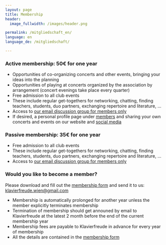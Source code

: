 ```yaml
---
layout: page
title: Membership
header:
  image_fullwidth: /images/header.png

permalink: /mitgliedschaft_en/
language: en
language_de: /mitgliedschaft/

---
```


### Active membership: 50€ for one year

* Opportunities of co-organizing concerts and other events, bringing your ideas into the planning
* Opportunities of playing at concerts organized by the association by arrangement (concert evenings take place every quarter)
* Free admission to all club events
* These include regular get-togethers for networking, chatting, finding teachers, students, duo partners, exchanging repertoire and literature, ...
* Access to [our email discussion group for members only](/mailinglist_en/)
* If desired, a personal profile page under <a href="/members/">members</a> and sharing your own concerts and events on our website and <a href="/kontakt/">social media</a>

### Passive membership: 35€ for one year

* Free admission to all club events
* These include regular get-togethers for networking, chatting, finding teachers, students, duo partners, exchanging repertoire and literature, ...
* Access to [our email discussion group for members only](/mailinglist_en/)


### Would you like to become a member?


Please download and fill out the <a href="/verein-klavierfreude-beitrittsformular_en.pdf">membership form</a> 
and send it to us: <a href="mailto:klavierfreude.wien@gmail.com">klavierfreude.wien@gmail.com</a>

* Membership is automatically prolonged for another year unless the member explicitly terminates membership
* Termination of membership should get announed by email to Klavierfreude at the latest 2 month before the end of the current membership year
* Membership fees are payable to Klavierfreude in advance for every year of membership
* All the details are contained in the [membership form](/verein-klavierfreude-beitrittsformular_en.pdf)
